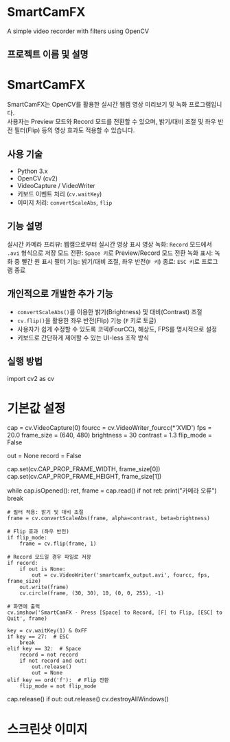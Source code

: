 # SmartCamFX
A simple video recorder with filters using OpenCV


## 프로젝트 이름 및 설명
#  SmartCamFX
SmartCamFX는 OpenCV를 활용한 실시간 웹캠 영상 미리보기 및 녹화 프로그램입니다.  
사용자는 Preview 모드와 Record 모드를 전환할 수 있으며, 밝기/대비 조절 및 좌우 반전 필터(Flip) 등의 영상 효과도 적용할 수 있습니다.

## 사용 기술
- Python 3.x
- OpenCV (cv2)
- VideoCapture / VideoWriter
- 키보드 이벤트 처리 (`cv.waitKey`)
- 이미지 처리: `convertScaleAbs`, `flip`

## 기능 설명
실시간 카메라 프리뷰: 웹캠으로부터 실시간 영상 표시
영상 녹화: `Record` 모드에서 `.avi` 형식으로 저장
모드 전환: `Space 키`로 Preview/Record 모드 전환
녹화 표시: 녹화 중 빨간 원 표시
필터 기능: 밝기/대비 조절, 좌우 반전(`F 키`)
종료: `ESC 키`로 프로그램 종료



## 개인적으로 개발한 추가 기능

- `convertScaleAbs()`를 이용한 밝기(Brightness) 및 대비(Contrast) 조절
- `cv.flip()`을 활용한 좌우 반전(Flip) 기능 (`F` 키로 토글)
- 사용자가 쉽게 수정할 수 있도록 코덱(FourCC), 해상도, FPS를 명시적으로 설정
- 키보드로 간단하게 제어할 수 있는 UI-less 조작 방식



## 실행 방법
import cv2 as cv

# 기본값 설정
cap = cv.VideoCapture(0)
fourcc = cv.VideoWriter_fourcc(*'XVID')
fps = 20.0
frame_size = (640, 480)
brightness = 30
contrast = 1.3
flip_mode = False

out = None
record = False

cap.set(cv.CAP_PROP_FRAME_WIDTH, frame_size[0])
cap.set(cv.CAP_PROP_FRAME_HEIGHT, frame_size[1])

while cap.isOpened():
    ret, frame = cap.read()
    if not ret:
        print("카메라 오류")
        break

    # 필터 적용: 밝기 및 대비 조절
    frame = cv.convertScaleAbs(frame, alpha=contrast, beta=brightness)

    # Flip 효과 (좌우 반전)
    if flip_mode:
        frame = cv.flip(frame, 1)

    # Record 모드일 경우 파일로 저장
    if record:
        if out is None:
            out = cv.VideoWriter('smartcamfx_output.avi', fourcc, fps, frame_size)
        out.write(frame)
        cv.circle(frame, (30, 30), 10, (0, 0, 255), -1)

    # 화면에 출력
    cv.imshow('SmartCamFX - Press [Space] to Record, [F] to Flip, [ESC] to Quit', frame)

    key = cv.waitKey(1) & 0xFF
    if key == 27:  # ESC
        break
    elif key == 32:  # Space
        record = not record
        if not record and out:
            out.release()
            out = None
    elif key == ord('f'):  # Flip 전환
        flip_mode = not flip_mode

cap.release()
if out:
    out.release()
cv.destroyAllWindows()



# 스크린샷 이미지




